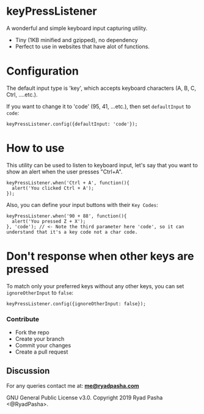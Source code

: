 # keyPressListener
A wonderful and simple keyboard input capturing utility.

* Tiny (1KB minified and gzipped), no dependency
* Perfect to use in websites that have alot of functions.

Configuration
==========
The default input type is 'key', which accepts keyboard characters (A, B, C, Ctrl, ....etc.).

If you want to change it to 'code' (95, 41, ...etc.), then set `defaultInput` to `code`:
```
keyPressListener.config({defaultInput: 'code'});
```

How to use
==========
This utility can be used to listen to keyboard input, let's say that you want to show an alert when the user presses "Ctrl+A".

```
keyPressListener.when('Ctrl + A', function(){
  alert('You clicked Ctrl + A');
});
```

Also, you can define your input buttons with their `Key Codes`:

```
keyPressListener.when('90 + 88', function(){
  alert('You pressed Z + X');
}, 'code'); // <- Note the third parameter here 'code', so it can understand that it's a key code not a char code.
```

Don't response when other keys are pressed
==========
To match only your preferred keys without any other keys, you can set `ignoreOtherInput` to `false`:
```
keyPressListener.config({ignoreOtherInput: false});
```

### Contribute

* Fork the repo
* Create your branch
* Commit your changes
* Create a pull request

## Discussion
For any queries contact me at: **me@ryadpasha.com**



GNU General Public License v3.0. Copyright 2019 Ryad Pasha <@RyadPasha>.
